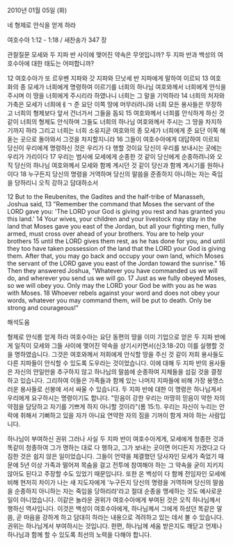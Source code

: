 2010년 01월 05일 (화)

네 형제로 안식을 얻게 하라



여호수아 1:12 - 1:18 / 새찬송가 347 장


관찰질문
모세와 두 지파 반 사이에 맺어진 약속은 무엇입니까?
두 지파 반과 백성의 여호수아에 대한 태도는 어떠합니까?

12 여호수아가 또 르우벤 지파와 갓 지파와 므낫세 반 지파에게 말하여 이르되 13 여호화의 종 모세가 너희에게 명령하여 이르기를 너희의 하나님 여호와께서 너희에게 안식을 주시며 이 땅을 너희에게 주시리라 하였나니 너희는 그 말을 기억하라 14 너희의 처자와 가축은 모세가 너희에ㅔㄱ 준 요단 이쪽 땅에 머무러려니와 너희 모든 용사들은 무장하고 너희의 형제보다 앞서 건너가서 그들을 돕되 15 여호와께서 너희를 안식하게 하신 것같이 너희의 형제도 안식하며 그들도 너희의 하나님 여호와께서 주시는 그 땅을 차지하기까지 하라 그리고 너희는 너희 소유지곧 여호와의 종 모세가 너희에게 준 요단 이쪽 해 돋는 곳으로 돌아와서 그것을 차지할지니라 16 그들이 여호수아에게 대답하여 이르되 당신이 우리에게 명령하신 것은 우리가 다 행할 것이요 당신이 우리를 보내시는 곳에는 우리가 가리이다 17 우리는 범사에 모세에게 순종한 것 같이 당신에게 순종하려니와 오직 당신의 하나님 여호와께서 모세와 함께 계시던 것 같이 당신과 함께 계시기를 원하나이다 18 누구든지 당신의 명령을 거역하며 당신의 말씀을 준종하지 아니하는 자는 죽임을 당하리니 오직 강하고 담대하소서


12 But to the Reubenites, the Gadites and the half-tribe of Manasseh, Joshua said, 
13 "Remember the command that Moses the servant of the LORD gave you: 'The LORD your God is giving you rest and has granted you this land.' 14 Your wives, your children and your livestock may stay in the land that Moses gave you east of the Jordan, but all your fighting men, fully armed, must cross over ahead of your brothers. You are to help your brothers 15 until the LORD gives them rest, as he has done for you, and until they too have taken possession of the land that the LORD your God is giving them. After that, you may go back and occupy your own land, which Moses the servant of the LORD gave you east of the Jordan toward the sunrise." 16 Then they answered Joshua, "Whatever you have commanded us we will do, and wherever you send us we will go. 17 Just as we fully obeyed Moses, so we will obey you. Only may the LORD your God be with you as he was with Moses. 18 Whoever rebels against your word and does not obey your words, whatever you may command them, will be put to death. Only be strong and courageous!"

해석도움





형제로 안식릉 얻게 하라
여호수아는 요단 동편의 땅을 이미 기업으로 얻은 두 지파 반에게 일직이 모세와 그들 사이에 맺어진 약속을 상기시키면서(신3:18-20) 이를 실행할 것을 명하였습니다.   그것은 여호와께서 저희에게 안식할 땅을 주신 것 같이 저희 용사들도 다른 지파들이 안식할 수 있도록 도우라는 것이었습니다.  이에 대해 두 지파 반의 용사들은 자신의 안일만을 추구하지 않고 하나님의 말씀에 순종하여 지체들을 섬길 것을 결정하고 있습니다.  그리하여 이들은 가족들과 함께 있는 나머지 지파들에 비해 가장 용맹스러운 용사들로 선봉에 서서 싸울 수 있습니다.  두 지파 반에 대한 이 명령은 하나님게서 우리에게 요구하시는 명령이기도 합니다.  "믿음이 강한 우리는 마땅히 믿음이 약한 자의 약점을 담당하고 자기를 기쁘게 하지 아니할 것이라"(롬 15:1).  우리는 자신이 누리는 안락에 취해서 기뻐하고 있을 자가 아니요 연약한 자의 짐을 기꺼이 함게 져야 하는 사람입니다.

하나님이 부여하신 권위
그러나 사실 두 지파 반이 여호수아게게, 모세에게 청종한 것과 똑같이 청종하여 그가 명하는 대로 다 행하고, 그가 보내는 곳이면 어디든지 가겠다고 다짐한 것은 쉽지 않은 일이었습니다.  그들이 언약을 체결했던 당사자인 모세가 죽었기 때문에 5년 이상 가족과 떨어져 목숨을 걸고 전투에 참여해야 하는 그 약속을 굳이 지키지 않아도 된다고 주장할 수도 있었기 때문입니다.  또한 온 백성이 다 함께 전임자인 모세에 비해 현저히 차이가 나는 새 지도자에게 '누구든지 당신의 명령을 거역하며 당신의 말씀을 순종하지 아니하는 자는 죽임을 당하리라'라고 절대 순종을 맹세하는 것도 예사로운 일이 아니었습니다.  이같은 놀라운 권위가 여호수아에게 부여된 것은 오직 하나님께서 행하신 역사입니다.  이것은 백성이 여호수아에게, 하나님께서 그에게 하셨던 똑같은 말씀, 곧 마음을 강하게 하고 담대히 하라는  내용으로 격려하고 있는 데서 볼 수 있습니다.  권위는 하나님게서 부여하시는 것입니다.  한편, 하나님께 세움 받은지도 깨닫고 언제나 하나님과 함께 할 수 있도록 최선의 노력을 다해야 합니다.